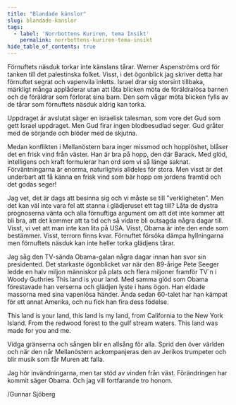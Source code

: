 ```yaml
---
title: "Blandade känslor"
slug: blandade-kanslor
tags:
  - label: 'Norrbottens Kuriren, tema Insikt'
    permalink: norrbottens-kuriren-tema-insikt
hide_table_of_contents: true
---
```

Förnuftets näsduk torkar inte känslans tårar. Werner Aspenströms ord för tanken till det palestinska folket. Visst, i det ögonblick jag skriver detta har förnuftet segrat och vapenvila inletts. Israel drar sig storsint tillbaka, märkligt många applåderar utan att låta blicken möta de föräldralösa barnen och de föräldrar som förlorat sina barn. Den som vågar möta blicken fylls av de tårar som förnuftets näsduk aldrig kan torka.

<!--truncate-->

Uppdraget är avslutat säger en israelisk talesman, som vore det Gud som gett Israel uppdraget. Men Gud firar ingen blodbesudlad seger. Gud gråter med de sörjande och blöder med de skjutna.

Medan konflikten i Mellanöstern bara inger missmod och hopplöshet, blåser det en frisk vind från väster. Han är bra på hopp, den där Barack. Med glöd, intelligens och kraft formulerar han ord som vi så länge saknat. Förväntningarna är enorma, naturligtvis alldeles för stora. Men visst är det underbart att få känna en frisk vind som bär hopp om jordens framtid och det godas seger!

Jag vet, det är dags att besinna sig och vi måste se till ”verkligheten”. Men det kan väl inte vara fel att stanna i glädjeruset ett tag till? Låta de dystra prognoserna vänta och alla förnuftiga argument om att det inte kommer att bli bra, att det kommer att ta tid och så vidare bli outsagda några dagar till. Visst, vi vet att man inte kan lita på USA. Visst, Obama är inte den ende som bestämmer. Visst, terrorn finns kvar. Förnuftet försöka dämpa hyllningarna men förnuftets näsduk kan inte heller torka glädjens tårar.

Jag såg den TV-sända Obama-galan några dagar innan han svor sin presidented. Det starkaste ögonblicket var när den 89-årige Pete Seeger ledde en halv miljon människor på plats och flera miljoner framför TV´n i Woody Guthries This land is your land. Med samma glöd som Obama förestavade han verserna och glädjen lyste i hans ögon. Han eldade massorna med sina vapenlösa händer. Ända sedan 60-talet har han kämpat för ett annat Amerika, och nu fick han fira dess födelse. 

This land is your land, this land is my land, from California to the New York Island. From the redwood forest to the gulf stream waters. This land was made for you and me.

Vidga gränserna och sången blir en allsång för alla. Sprid den över världen och när den når Mellanöstern ackompanjeras den av Jerikos trumpeter och blir musik som får Muren att falla.

Jag hör invändningarna, men tar stöd av vinden från väst. Förändringen har kommit säger Obama. Och jag vill fortfarande tro honom.

/Gunnar Sjöberg
